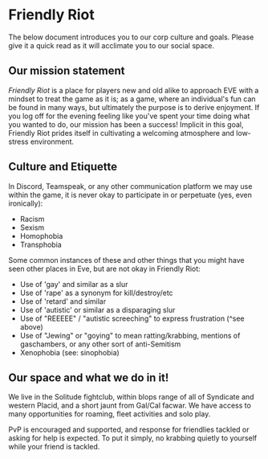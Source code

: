 # Friendly Riot

The below document introduces you to our corp culture and goals. Please give it a quick read as it will acclimate you to our social space.




## Our mission statement
*Friendly Riot* is a place for players new and old alike to approach EVE with a mindset to treat the game as it is; as a game, where an individual's fun can be found in many ways, but ultimately the purpose is to derive enjoyment. If you log off for the evening feeling like you've spent your time doing what you wanted to do, our mission has been a success! Implicit in this goal, Friendly Riot prides itself in cultivating a welcoming atmosphere and low-stress environment.




## Culture and Etiquette
In Discord, Teamspeak, or any other communication platform we may use within the game, it is never okay to participate in or perpetuate (yes, even ironically):
* Racism
* Sexism
* Homophobia
* Transphobia

Some common instances of these and other things that you might have seen other places in Eve, but are not okay in Friendly Riot:
* Use of 'gay' and similar as a slur 
* Use of 'rape' as a synonym for kill/destroy/etc
* Use of 'retard' and similar
* Use of 'autistic' or similar as a disparaging slur
* Use of "REEEEE" / "autistic screeching" to express frustration (^see above)
* Use of "Jewing" or "goying" to mean ratting/krabbing, mentions of gaschambers, or any other sort of anti-Semitism
* Xenophobia (see: sinophobia)




## Our space and what we do in it!

We live in the Solitude fightclub, within blops range of all of Syndicate and western Placid, and a short jaunt from Gal/Cal facwar. We have access to many opportunities for roaming, fleet activities and solo play.

PvP is encouraged and supported, and response for friendlies tackled or asking for help is expected. To put it simply, no krabbing quietly to yourself while your friend is tackled.




